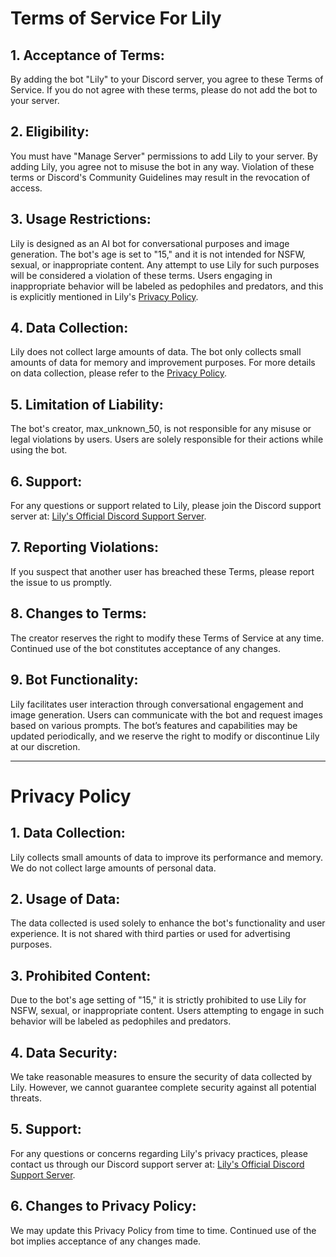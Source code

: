 # Terms of Service For Lily

## 1. Acceptance of Terms:
By adding the bot "Lily" to your Discord server, you agree to these Terms of Service. If you do not agree with these terms, please do not add the bot to your server.

## 2. Eligibility:
You must have "Manage Server" permissions to add Lily to your server. By adding Lily, you agree not to misuse the bot in any way. Violation of these terms or Discord's Community Guidelines may result in the revocation of access.

## 3. Usage Restrictions:
Lily is designed as an AI bot for conversational purposes and image generation. The bot's age is set to "15," and it is not intended for NSFW, sexual, or inappropriate content. Any attempt to use Lily for such purposes will be considered a violation of these terms. Users engaging in inappropriate behavior will be labeled as pedophiles and predators, and this is explicitly mentioned in Lily's [Privacy Policy](#privacy-policy).

## 4. Data Collection:
Lily does not collect large amounts of data. The bot only collects small amounts of data for memory and improvement purposes. For more details on data collection, please refer to the [Privacy Policy](#privacy-policy).

## 5. Limitation of Liability:
The bot's creator, max_unknown_50, is not responsible for any misuse or legal violations by users. Users are solely responsible for their actions while using the bot.

## 6. Support:
For any questions or support related to Lily, please join the Discord support server at: [Lily's Official Discord Support Server](https://discord.com/invite/Y8QpYpWVwq).

## 7. Reporting Violations:
If you suspect that another user has breached these Terms, please report the issue to us promptly.

## 8. Changes to Terms:
The creator reserves the right to modify these Terms of Service at any time. Continued use of the bot constitutes acceptance of any changes.

## 9. Bot Functionality:
Lily facilitates user interaction through conversational engagement and image generation. Users can communicate with the bot and request images based on various prompts. The bot’s features and capabilities may be updated periodically, and we reserve the right to modify or discontinue Lily at our discretion.

---

# Privacy Policy

## 1. Data Collection:
Lily collects small amounts of data to improve its performance and memory. We do not collect large amounts of personal data. 

## 2. Usage of Data:
The data collected is used solely to enhance the bot's functionality and user experience. It is not shared with third parties or used for advertising purposes.

## 3. Prohibited Content:
Due to the bot's age setting of "15," it is strictly prohibited to use Lily for NSFW, sexual, or inappropriate content. Users attempting to engage in such behavior will be labeled as pedophiles and predators.

## 4. Data Security:
We take reasonable measures to ensure the security of data collected by Lily. However, we cannot guarantee complete security against all potential threats.

## 5. Support:
For any questions or concerns regarding Lily's privacy practices, please contact us through our Discord support server at: [Lily's Official Discord Support Server](https://discord.com/invite/Y8QpYpWVwq).

## 6. Changes to Privacy Policy:
We may update this Privacy Policy from time to time. Continued use of the bot implies acceptance of any changes made.
